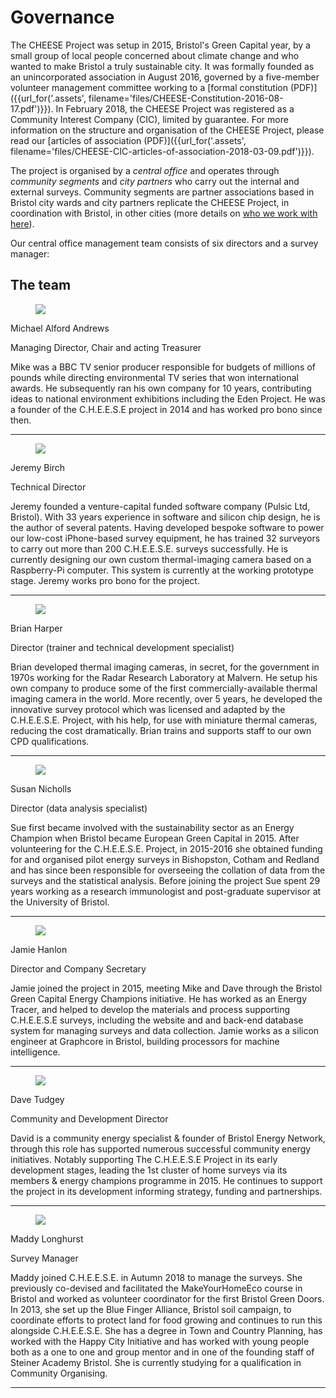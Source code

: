 
# Governance

The CHEESE Project was setup in 2015, Bristol's Green Capital year, by a small
group of local people concerned about climate change and who wanted to make
Bristol a truly sustainable city. It was formally founded as an unincorporated
association in August 2016, governed by a five-member volunteer management
committee working to a [formal constitution (PDF)]({{url_for('.assets',
filename='files/CHEESE-Constitution-2016-08-17.pdf')}}). In February 2018, the
CHEESE Project was registered as a Community Interest Company (CIC), limited by
guarantee. For more information on the structure and organisation of the CHEESE
Project, please read our [articles of association (PDF)]({{url_for('.assets',
filename='files/CHEESE-CIC-articles-of-association-2018-03-09.pdf')}}).

The project is organised by a *central office* and operates through
*community segments* and *city partners* who carry out the internal and
external surveys. Community segments are partner associations based in Bristol
city wards and city partners replicate the CHEESE Project, in coordination with
Bristol, in other cities (more details on [who we work with here](/partners)).

Our central office management team consists of six directors and a survey
manager:

## The team

<div class="container">
<div class="row">

<div class="col-sm">
<figure class="figure">
<img class="img-fluid" src="{{'images/people/mike-2.jpg'|thumbnail('247x247')}}">
</figure>
<p class="lead">Michael Alford Andrews</p>
<p>Managing Director, Chair and acting Treasurer</strong></p>

<p>Mike was a BBC TV senior producer responsible for budgets of millions of
pounds while directing environmental TV series that won international awards.
He subsequently ran his own company for 10 years, contributing ideas to
national environment exhibitions including the Eden Project. He was a founder of
the C.H.E.E.S.E project in 2014 and has worked pro bono since then. </p>

<hr>
</div>

<div class="col-sm">
<figure class="figure">
<img class="img-fluid" src="{{'images/people/jeremy-2.jpg'|thumbnail('247x247')}}">
</figure>
<p class="lead">Jeremy Birch</p>
<p>Technical Director</p>

<p>Jeremy founded a venture-capital funded software company (Pulsic Ltd,
Bristol). With 33 years experience in software and silicon chip design, he is
the author of several patents. Having developed bespoke software to power our
low-cost iPhone-based survey equipment, he has trained 32 surveyors to carry
out more than 200 C.H.E.E.S.E. surveys successfully. He is currently designing
our own custom thermal-imaging camera based on a Raspberry-Pi computer. This
system is currently at the working prototype stage. Jeremy works pro bono for
the project. </p>

<hr>
</div>

</div>
<div class="row">

<div class="col-sm">
<figure class="figure">
<img class="img-fluid" src="{{'images/people/brian-bike.jpg'|thumbnail('247x247')}}">
</figure>
<p class="lead">Brian Harper</p>
<p>Director (trainer and technical development specialist)</p>

<p>Brian developed thermal imaging cameras, in secret, for the government in
1970s working for the Radar Research Laboratory at Malvern. He setup his own
company to produce some of the first commercially-available thermal imaging
camera in the world. More recently, over 5 years, he developed the innovative
survey protocol which was licensed and adapted by the C.H.E.E.S.E. Project,
with his help, for use with miniature thermal cameras, reducing the cost
dramatically. Brian trains and supports staff to our own CPD qualifications.</p>

<hr>
</div>

<div class="col-sm">
<figure class="figure">
<img class="img-fluid" src="{{'images/people/dave-and-sue.jpg'|thumbnail('247x247')}}">
</figure>
<p class="lead">Susan Nicholls</p>
<p>Director (data analysis specialist)</p>

<p>Sue first became involved with the sustainability sector as an Energy Champion
when Bristol became European Green Capital in 2015. After volunteering for the
C.H.E.E.S.E. Project, in 2015-2016 she obtained funding for and organised
pilot energy surveys in Bishopston, Cotham and Redland and has since been
responsible for overseeing the collation of data from the surveys and the
statistical analysis. Before joining the project Sue spent 29 years working as
a research immunologist and post-graduate supervisor at the University of
Bristol.</p>

<hr>
</div>

</div>
<div class="row">

<div class="col-sm">
<figure class="figure">
<img class="img-fluid" src="{{'images/people/jamie.jpg'|thumbnail('247x247')}}">
</figure>
<p class="lead">Jamie Hanlon</p>
<p>Director and Company Secretary</p>

<p>Jamie joined the project in 2015, meeting Mike and Dave through the Bristol
Green Capital Energy Champions initiative. He has worked as an Energy Tracer,
and helped to develop the materials and process supporting C.H.E.E.S.E surveys,
including the website and and back-end database system for managing surveys and
data collection. Jamie works as a silicon engineer at Graphcore in Bristol,
building processors for machine intelligence.</p>

<hr>
</div>

<div class="col-sm">
<figure class="figure">
<img class="img-fluid" src="{{'images/people/dave-1.jpg'|thumbnail('247x247')}}">
</figure>
<p class="lead">Dave Tudgey</p>
<p>Community and Development Director</p>

<p> David is a community energy specialist & founder of Bristol Energy Network,
through this role has supported numerous successful community energy
initiatives. Notably supporting The C.H.E.E.S.E Project in its early
development stages, leading the 1st cluster of home surveys via its members &
energy champions programme in 2015. He continues to support the project in its
development informing strategy, funding and partnerships. </p>

<hr>
</div>

</div>
<div class="row">

<div class="col-sm">
<figure class="figure">
<img class="img-fluid" src="{{'images/people/maddy.jpg'|thumbnail('247x247')}}">
</figure>
<p class="lead">Maddy Longhurst</p>
<p>Survey Manager</p>

<p>Maddy joined C.H.E.E.S.E. in Autumn 2018 to manage the surveys. She
previously co-devised and facilitated the MakeYourHomeEco course in Bristol and
worked as volunteer coordinator for the first Bristol Green Doors. In 2013, she
set up the Blue Finger Alliance, Bristol soil campaign, to coordinate efforts
to protect land for food growing and continues to run this alongside
C.H.E.E.S.E. She has a degree in Town and Country Planning, has worked with the
Happy City Initiative and has worked with young people both as a one to one and
group mentor and in one of the founding staff of Steiner Academy Bristol. She
is currently studying for a qualification in Community Organising.</p>

<hr>
</div>

<div class="col-sm">
</div>

</div>
</div>
